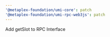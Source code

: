 ```yaml
---
'@metaplex-foundation/umi-core': patch
'@metaplex-foundation/umi-rpc-web3js': patch
---
```


Add getSlot to RPC Interface
